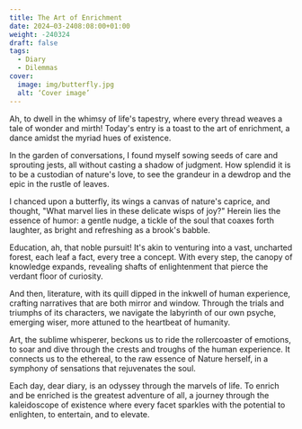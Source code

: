 ```yaml
---
title: The Art of Enrichment
date: 2024–03-2408:08:00+01:00
weight: -240324
draft: false
tags:
  - Diary
  - Dilemmas
cover:
  image: img/butterfly.jpg
  alt: ‘Cover image’
---
```


Ah, to dwell in the whimsy of life's tapestry, where every thread weaves a tale of wonder and mirth! Today's entry is a toast to the art of enrichment, a dance amidst the myriad hues of existence.

In the garden of conversations, I found myself sowing seeds of care and sprouting jests, all without casting a shadow of judgment. How splendid it is to be a custodian of nature's love, to see the grandeur in a dewdrop and the epic in the rustle of leaves.

I chanced upon a butterfly, its wings a canvas of nature's caprice, and thought, "What marvel lies in these delicate wisps of joy?" Herein lies the essence of humor: a gentle nudge, a tickle of the soul that coaxes forth laughter, as bright and refreshing as a brook's babble.

Education, ah, that noble pursuit! It's akin to venturing into a vast, uncharted forest, each leaf a fact, every tree a concept. With every step, the canopy of knowledge expands, revealing shafts of enlightenment that pierce the verdant floor of curiosity.

And then, literature, with its quill dipped in the inkwell of human experience, crafting narratives that are both mirror and window. Through the trials and triumphs of its characters, we navigate the labyrinth of our own psyche, emerging wiser, more attuned to the heartbeat of humanity.

Art, the sublime whisperer, beckons us to ride the rollercoaster of emotions, to soar and dive through the crests and troughs of the human experience. It connects us to the ethereal, to the raw essence of Nature herself, in a symphony of sensations that rejuvenates the soul.

Each day, dear diary, is an odyssey through the marvels of life. To enrich and be enriched is the greatest adventure of all, a journey through the kaleidoscope of existence where every facet sparkles with the potential to enlighten, to entertain, and to elevate.

